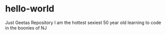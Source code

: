 # hello-world
Just Geetas Repository
I am the hottest sexiest 50 year old learning to code in the boonies of NJ
